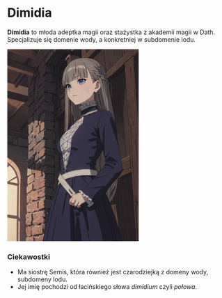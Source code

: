 # Dimidia

**Dimidia** to młoda adeptka magii oraz stażystka z akademii magii w Dath. Specjalizuje się domenie wody, a konkretniej w subdomenie lodu.



<img title="" src="Images/Dimidia.jpeg" alt="" style="zoom:67%;" data-align="center">

### Ciekawostki

- Ma siostrę Semis, która również jest czarodziejką z domeny wody, subdomeny lodu.
- Jej imię pochodzi od łacińskiego słowa *dimidium* czyli *połowa*.
